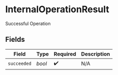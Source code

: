 # InternalOperationResult

Successful Operation


## Fields

| Field              | Type               | Required           | Description        |
| ------------------ | ------------------ | ------------------ | ------------------ |
| `succeeded`        | *bool*             | :heavy_check_mark: | N/A                |